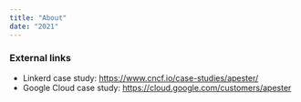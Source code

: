 ```yaml
---
title: "About"
date: "2021"
---
```


### External links

- Linkerd case study: https://www.cncf.io/case-studies/apester/
- Google Cloud case study: https://cloud.google.com/customers/apester
